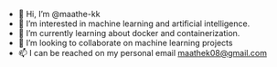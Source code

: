 - 👋 Hi, I’m @maathe-kk
- 👀 I’m interested in machine learning and artificial intelligence.
- 🌱 I’m currently learning about docker and containerization.
- 💞️ I’m looking to collaborate on machine learning projects
- 📫 I can be reached on my personal email maathek08@gmail.com

<!---
maathe-kk/maathe-kk is a ✨ special ✨ repository because its `README.md` (this file) appears on your GitHub profile.
You can click the Preview link to take a look at your changes.
--->
